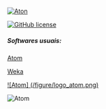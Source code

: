 <h1>  </h1>



[![Aton](https://img.shields.io/badge/-Aton-green)](https://atom.io/)

[![GitHub license](https://img.shields.io/badge/license-MIT-blue.svg)](https://github.com/OgliariNatan/Template-UNOPAR/blob/main/LICENSE)




</p>
<h5> Softwares usuais: </h5><p>
<a href="https://atom.io/">Atom</a> <br/>

<a href="https://www.cs.waikato.ac.nz/ml/index.html">Weka</a> <br/>

[![Atom] (/figure/logo_atom.png)](https://atom.io/)


![Atom]("figure/logo_atom")


</p>
